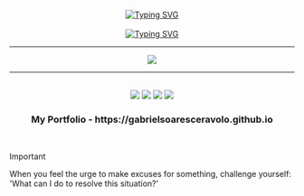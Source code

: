 <br>

<div align="center">
 <a href="https://git.io/typing-svg">
  <img src="https://github.com/gabrielsoaresceravolo/gabrielsoaresceravolo/assets/132103393/19610072-e289-42e2-875a-3663175949aa" alt="Typing SVG" />
 </a>
</div>

<br>

<div align="center">
 <a href="https://git.io/typing-svg">
  <img src="https://readme-typing-svg.demolab.com?font=Consolas&size=30&duration=3000&pause=3000&color=FFFFFF&center=true&vCenter=true&random=false&width=435&lines=Welcome+To+My+Profile" alt="Typing SVG" />
 </a>
</div>

<hr>

 <p align="center">
  <a href="https://skillicons.dev">
    <img src="https://skillicons.dev/icons?i=git,bash,linux,kali,aws,gcp,azure,py,c,cpp" />
  </a>
 </p>

<hr>

<br>

<div align="center">
 <a href="mailto:contato@gabriel.ceravolo26.tech"><img src="https://img.shields.io/badge/-Gmail-DB4437?style=for-the-badge&logo=gmail&logoColor=white" target="_blank"></a>
 <a href="https://www.linkedin.com/in/gabriel-soares-ceravolo-29940a21a" target="_blank"><img src="https://img.shields.io/badge/-LinkedIn-0077B5?style=for-the-badge&logo=linkedin&logoColor=white" target="_blank"></a>
 <a href="https://wa.me/5518981421463"><img src="https://img.shields.io/badge/WhatsApp-25D366?style=for-the-badge&logo=whatsapp&logoColor=white" target="_blank"></a>
 <a href="https://t.me/share/url?url=https://t.me/@GabrielStrider"><img src="https://img.shields.io/badge/Telegram-2CA5E0?style=for-the-badge&logo=telegram&logoColor=white" target="_blank"></a>
</div>

<div align="center">
 <h3> My Portfolio - https://gabrielsoaresceravolo.github.io </h3>
</div>

<br>

> [!IMPORTANT]
> When you feel the urge to make excuses for something, challenge yourself: 'What can I do to resolve this situation?'

